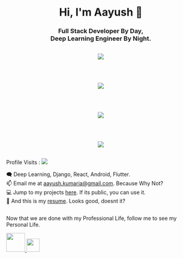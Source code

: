 <p style="text-align: center;">
	<h1 align="center"> Hi, I'm Aayush 👋 </h1>
</p>
	<h3 align="center" >
	    Full Stack Developer By Day, 
	    <br/>
	    Deep Learning Engineer By Night.
	<h3/>
</p>

## 

<div align="center">
<a href="https://github.com/AayushK11/">
  <img align="center" src="https://github-readme-stats.vercel.app/api?username=AayushK11&count_private=true&theme=midnight-purple" />
</a>
	
<br/><br/>

<a href="https://github.com/AayushK11/">
  <img align="center" src="https://github-readme-streak-stats.herokuapp.com/?user=AayushK11&theme=dark" />
</a>	
	
<br/><br/>
	
<a href="https://github.com/AayushK11/">
  <img align="center" src="https://github-readme-stats.vercel.app/api/top-langs/?username=AayushK11&layout=compact&theme=midnight-purple" />
</a>
	
<br/><br/>

<a href="https://github.com/AayushK11/">
  <img align="center" src="https://activity-graph.herokuapp.com/graph?username=AayushK11&theme=react-dark" />
</a>
</div>

##

Profile Visits  : ![](https://komarev.com/ghpvc/?username=AayushK11&color=green)

🗨️ Deep Learning, Django, React, Android, Flutter.<br/>
📫 Email me at [aayush.kumaria@gmail.com](mailto:aayush.kumaria@gmail.com@gmail.com). Because Why Not?<br/>
💻 Jump to my projects [here](https://github.com/AayushK11?tab=repositories). If its public, you can use it.<br/>
📓 And this is my [resume](https://drive.google.com/file/d/1z1htuorjwu7oxx0eY5hldqgnzL4mVdZB/view?usp=sharing). Looks good, doesnt it?

##

Now that we are done with my Professional Life, follow me to see my Personal Life.
  <br>

<p float="left">
  <a href="https://twitter.com/aayushkumaria11">
    <img src="https://logos-world.net/wp-content/uploads/2020/04/Twitter-Logo.png" width="50">
  </a>
  <a href="https://www.linkedin.com/in/aayushkumaria/">
    <img src="https://upload.wikimedia.org/wikipedia/commons/thumb/c/ca/LinkedIn_logo_initials.png/800px-LinkedIn_logo_initials.png" width="35">
  </a>
</p>
